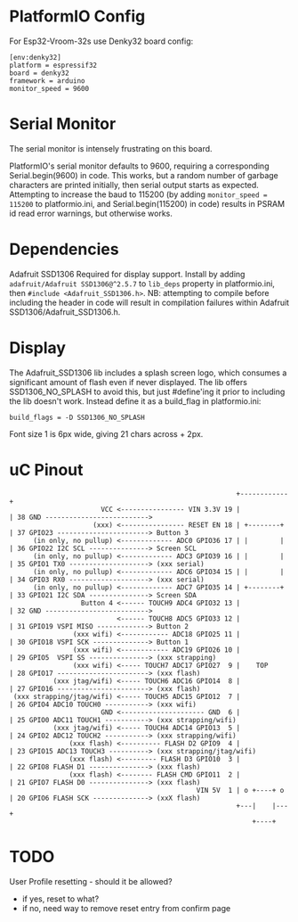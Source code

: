 # PlatformIO Config

For Esp32-Vroom-32s use Denky32 board config:

```
[env:denky32]
platform = espressif32
board = denky32
framework = arduino
monitor_speed = 9600
```

# Serial Monitor

The serial monitor is intensely frustrating on this board.  

PlatformIO's serial monitor defaults to 9600, requiring a corresponding Serial.begin(9600) in code.
This works, but a random number of garbage characters are printed initially, then serial output starts as expected.
Attempting to increase the baud to 115200 (by adding `monitor_speed = 115200` to platformio.ini, and Serial.begin(115200) in code) results in PSRAM id read error warnings, but otherwise works.

# Dependencies

Adafruit SSD1306
    Required for display support.
    Install by adding `adafruit/Adafruit SSD1306@^2.5.7` to `lib_deps` property in platformio.ini, then `#include <Adafruit_SSD1306.h>`.
    NB: attempting to compile before including the header in code will result in compilation failures within Adafruit SSD1306/Adafruit_SSD1306.h.

# Display

The Adafruit_SSD1306 lib includes a splash screen logo, which consumes a significant amount of flash even if never displayed.
The lib offers SSD1306_NO_SPLASH to avoid this, but just #define'ing it prior to including the lib doesn't work. Instead define it as a build_flag in platformio.ini:

```
build_flags = -D SSD1306_NO_SPLASH
```

Font size 1 is 6px wide, giving 21 chars across + 2px.

# uC Pinout

```
                                                         +------------+
                       VCC <---------------- VIN 3.3V 19 |            | 38 GND -------------------------->
                     (xxx) <---------------- RESET EN 18 | +--------+ | 37 GPIO23 -----------------------> Button 3
      (in only, no pullup) <------------- ADC0 GPIO36 17 | |        | | 36 GPIO22 I2C SCL ---------------> Screen SCL
      (in only, no pullup) <------------- ADC3 GPIO39 16 | |        | | 35 GPIO1 TX0 --------------------> (xxx serial)
      (in only, no pullup) <------------- ADC6 GPIO34 15 | |        | | 34 GPIO3 RX0 --------------------> (xxx serial)
      (in only, no pullup) <------------- ADC7 GPIO35 14 | +--------+ | 33 GPIO21 I2C SDA ---------------> Screen SDA
                  Button 4 <------ TOUCH9 ADC4 GPIO32 13 |            | 32 GND --------------------------> 
                           <------ TOUCH8 ADC5 GPIO33 12 |            | 31 GPIO19 VSPI MISO -------------> Button 2
                (xxx wifi) <------------ ADC18 GPIO25 11 |            | 30 GPIO18 VSPI SCK --------------> Button 1
                (xxx wifi) <------------ ADC19 GPIO26 10 |            | 29 GPIO5  VSPI SS ---------------> (xxx strapping)
                (xxx wifi) <----- TOUCH7 ADC17 GPIO27  9 |    TOP     | 28 GPIO17 -----------------------> (xxx flash)
           (xxx jtag/wifi) <----- TOUCH6 ADC16 GPIO14  8 |            | 27 GPIO16 -----------------------> (xxx flash) 
 (xxx strapping/jtag/wifi) <----- TOUCH5 ADC15 GPIO12  7 |            | 26 GPIO4 ADC10 TOUCH0 -----------> (xxx wifi)
                       GND <--------------------- GND  6 |            | 25 GPIO0 ADC11 TOUCH1 -----------> (xxx strapping/wifi) 
           (xxx jtag/wifi) <----- TOUCH4 ADC14 GPIO13  5 |            | 24 GPIO2 ADC12 TOUCH2 -----------> (xxx strapping/wifi)
               (xxx flash) <---------- FLASH D2 GPIO9  4 |            | 23 GPIO15 ADC13 TOUCH3 ----------> (xxx strapping/jtag/wifi) 
               (xxx flash) <--------- FLASH D3 GPIO10  3 |            | 22 GPIO8 FLASH D1 ---------------> (xxx flash)
               (xxx flash) <-------- FLASH CMD GPIO11  2 |            | 21 GPIO7 FLASH D0 ---------------> (xxx flash)
                                               VIN 5V  1 | o +----+ o | 20 GPIO6 FLASH SCK --------------> (xxX flash)
                                                         +---|    |---+ 
                                                             +----+
```

# TODO

User Profile resetting - should it be allowed?
  - if yes, reset to what?
  - if no, need way to remove reset entry from confirm page